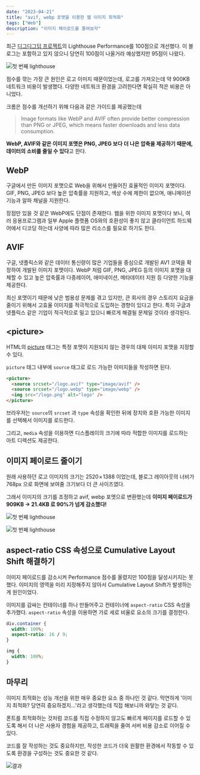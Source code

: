 ```yaml
---
date: "2023-04-21"
title: "avif, webp 포맷을 이용한 웹 이미지 최적화"
tags: ["Web"]
description: "이미지 페이로드를 줄여보자"
---
```


최근 <a href="/devcourse-final-project-retrospect" target="_blank">디그디그딥 프로젝트</a>의 Lighthouse Performance를 100점으로 개선했다. 이 블로그는 포함하고 있지 않으니 당연히 100점이 나올거라 예상했지만 95점이 나왔다.

![첫 번째 lighthouse](/images/20230421-image-optimization/first-lighthouse.png)

점수를 깎는 가장 큰 원인은 로고 이미지 때문이었는데, 로고를 가져오는데 약 900KB 네트워크 비용이 발생했다. 다양한 네트워크 환경을 고려한다면 확실히 적은 비용은 아니었다.

크롬은 점수를 개선하기 위해 다음과 같은 가이드를 제공했는데

> Image formats like WebP and AVIF often provide better compression than PNG or JPEG, which means faster downloads and less data consumption.

**WebP, AVIF와 같은 이미지 포맷은 PNG, JPEG 보다 더 나은 압축을 제공하기 때문에, 데이터의 소비를 줄일 수 있다**고 한다.

## WebP

구글에서 만든 이미지 포맷으로 Web을 위해서 만들어진 효율적인 이미지 포맷이다. GIF, PNG, JPEG 보다 높은 압축률을 지원하고, 색상 수에 제한이 없으며, 애니메이션 기능과 알파 채널을 지원한다.

장점만 있을 것 같은 WebP에도 단점이 존재한다. 웹을 위한 이미지 포맷이다 보니, 여러 응용프로그램과 일부 Apple 플랫폼 OS와의 호환성이 좋지 않고 클라이언트 하드웨어에서 디코딩 하는데 사양에 따라 많은 리소스를 필요로 하기도 한다.

## AVIF

구글, 넷플릭스와 같은 데이터 통신량이 많은 기업들을 중심으로 개발된 AV1 코덱을 확장하여 개발된 이미지 포맷이다. WebP 처럼 GIF, PNG, JPEG 등의 이미지 포맷을 대체할 수 있고 높은 압축률과 다중레이어, 애미네이션, 메타데이터 지원 등 다양한 기능을 제공한다.

최신 포맷이기 때문에 낮은 범용성 문제를 겪고 있지만, 큰 회사의 경우 스토리지 요금을 줄이기 위해서 고효율 이미지를 적극적으로 도입하는 경향이 있다고 한다. 특히 구글과 넷플릭스 같은 기업이 적극적으로 밀고 있으니 빠르게 해결될 문제일 것이라 생각된다.

## \<picture\>

HTML의 [picture](https://developer.mozilla.org/en-US/docs/Web/HTML/Element/picture) 태그는 특정 포맷이 지원되지 않는 경우의 대체 이미지 포맷을 지정할 수 있다.

`picture` 태그 내부에 `source` 태그로 로드 가능한 이미지들을 작성하면 된다.

```html
<picture>
  <source srcset="/logo.avif" type="image/avif" />
  <source srcset="/logo.webp" type="image/webp" />
  <img src="/logo.png" alt="logo" />
</picture>
```

브라우저는 `source`의 `srcset` 과 `type` 속성을 확인한 뒤에 장치와 호환 가능한 이미지를 선택해서 이미지를 로드한다.

그리고, `media` 속성을 이용하면 디스플레이의 크기에 따라 적합한 이미지를 로드하는 아트 디렉션도 제공한다.

## 이미지 페이로드 줄이기

원래 사용하던 로고 이미지의 크기는 2520 × 1388 이었는데, 블로그 레이아웃의 너비가 768px 으로 화면에 보여줄 크기보다 더 큰 사이즈였다.

그래서 이미지의 크기를 조정하고 avif, webp 포맷으로 변환했는데 **이미지 페이로드가 909KB -> 21.4KB 로 90%가 넘게 감소했다!**

<div class="flex">

![첫 번째 lighthouse](/images/20230421-image-optimization/prev-payload.png)

![첫 번째 lighthouse](/images/20230421-image-optimization/new-payload.png)

</div>

## aspect-ratio CSS 속성으로 Cumulative Layout Shift 해결하기

이미지 페이로드를 감소시켜 Performance 점수를 올렸지만 100점을 달성시키지는 못했다. 이미지의 영역을 미리 지정해주지 않아서 Cumulative Layout Shift가 발생하는게 원인이었다.

이미지를 감싸는 컨테이너를 하나 만들어주고 컨테이너에 `aspect-ratio` CSS 속성을 추가했다. `aspect-ratio` 속성을 이용하면 가로 세로 비율로 요소의 크기를 결정한다.

```css
div.container {
  width: 100%;
  aspect-ratio: 16 / 9;
}

img {
  width: 100%;
}
```

## 마무리

이미지 최적화는 성능 개선을 위한 매우 중요한 요소 중 하나인 것 같다. 막연하게 '이미지 최적화? 당연히 중요하겠지...'라고 생각했는데 직접 해보니까 와닿는 것 같다.

폰트를 최적화하는 것처럼 코드를 직접 수정하지 않고도 빠르게 페이지를 로드할 수 있도록 해서 더 나은 사용자 경험을 제공하고, 트래픽을 줄여 서버 비용 감소로 이어질 수 있다.

코드를 잘 작성하는 것도 중요하지만, 작성한 코드가 더욱 원활한 환경에서 작동할 수 있도록 환경을 구성하는 것도 중요한 것 같다.

![결과](/images/20230421-image-optimization/result.png)

